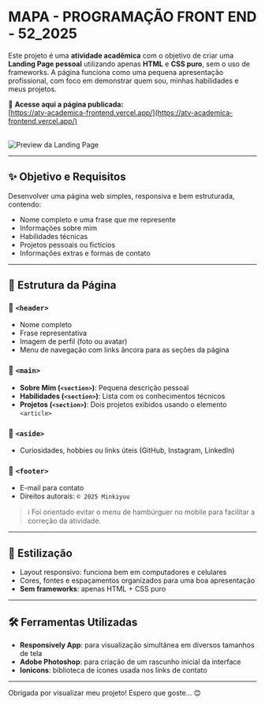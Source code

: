 # MAPA - PROGRAMAÇÃO FRONT END - 52_2025

Este projeto é uma **atividade acadêmica** com o objetivo de criar uma **Landing Page pessoal** utilizando apenas **HTML** e **CSS puro**, sem o uso de frameworks. A página funciona como uma pequena apresentação profissional, com foco em demonstrar quem sou, minhas habilidades e meus projetos.

🔗 **Acesse aqui a página publicada:**  
[https://atv-academica-frontend.vercel.app/](https://atv-academica-frontend.vercel.app/)  
<br>

![Preview da Landing Page](https://drive.google.com/uc?export=view&id=14ssbQGHGLctNq3Y8hdACHILUAInsDNdN)

---

## ✨ Objetivo e Requisitos

Desenvolver uma página web simples, responsiva e bem estruturada, contendo:

- Nome completo e uma frase que me represente  
- Informações sobre mim  
- Habilidades técnicas  
- Projetos pessoais ou fictícios  
- Informações extras e formas de contato  

---

## 📁 Estrutura da Página

### 🔹 `<header>`
- Nome completo  
- Frase representativa  
- Imagem de perfil (foto ou avatar)  
- Menu de navegação com links âncora para as seções da página  

### 🔹 `<main>`
- **Sobre Mim (`<section>`)**: Pequena descrição pessoal  
- **Habilidades (`<section>`)**: Lista com os conhecimentos técnicos  
- **Projetos (`<section>`)**: Dois projetos exibidos usando o elemento `<article>`  

### 🔹 `<aside>`
- Curiosidades, hobbies ou links úteis (GitHub, Instagram, LinkedIn)  

### 🔹 `<footer>`
- E-mail para contato  
- Direitos autorais: `© 2025 Minkiyuu`  

> ℹ️ Foi orientado evitar o menu de hambúrguer no mobile para facilitar a correção da atividade.

---

## 🎨 Estilização

- Layout responsivo: funciona bem em computadores e celulares  
- Cores, fontes e espaçamentos organizados para uma boa apresentação  
- **Sem frameworks**: apenas HTML + CSS puro  

---

## 🛠️ Ferramentas Utilizadas

- **Responsively App**: para visualização simultânea em diversos tamanhos de tela  
- **Adobe Photoshop**: para criação de um rascunho inicial da interface  
- **Ionicons**: biblioteca de ícones usada nos links de contato  

---

Obrigada por visualizar meu projeto! Espero que goste... 😊
